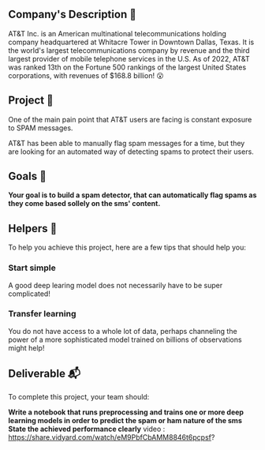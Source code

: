 ## Company's Description 📇
AT&T Inc. is an American multinational telecommunications holding company headquartered at Whitacre Tower in Downtown Dallas, Texas. It is the world's largest telecommunications company by revenue and the third largest provider of mobile telephone services in the U.S. As of 2022, AT&T was ranked 13th on the Fortune 500 rankings of the largest United States corporations, with revenues of $168.8 billion! 😮

## Project 🚧
One of the main pain point that AT&T users are facing is constant exposure to SPAM messages.

AT&T has been able to manually flag spam messages for a time, but they are looking for an automated way of detecting spams to protect their users.

## Goals 🎯
**Your goal is to build a spam detector, that can automatically flag spams as they come based sollely on the sms' content.**

## Helpers 🦮
To help you achieve this project, here are a few tips that should help you:

### Start simple
A good deep learing model does not necessarily have to be super complicated!

### Transfer learning
You do not have access to a whole lot of data, perhaps channeling the power of a more sophisticated model trained on billions of observations might help!

## Deliverable 📬
To complete this project, your team should:

**Write a notebook that runs preprocessing and trains one or more deep learning models in order to predict the spam or ham nature of the sms
State the achieved performance clearly**
video : https://share.vidyard.com/watch/eM9PbfCbAMM8846t6pcpsf?
